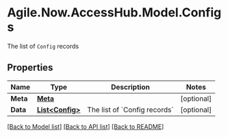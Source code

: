 # Agile\.Now\.AccessHub.Model.Configs
The list of `Config` records

## Properties

Name | Type | Description | Notes
------------ | ------------- | ------------- | -------------
**Meta** | [**Meta**](Meta.md) |  | [optional] 
**Data** | [**List&lt;Config&gt;**](Config.md) | The list of &#x60;Config records&#x60; | [optional] 

[[Back to Model list]](../README.md#documentation-for-models) [[Back to API list]](../README.md#documentation-for-api-endpoints) [[Back to README]](../README.md)

